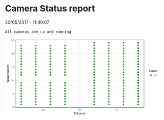 Camera Status report
================
20/05/2017 - 11:46:07

    All cameras are up and running

![](camreport_files/figure-markdown_github/unnamed-chunk-2-1.png)
